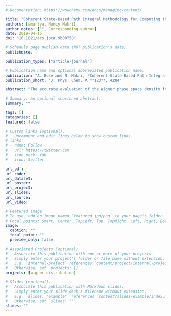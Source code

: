 ```yaml
---
# Documentation: https://wowchemy.com/docs/managing-content/

title: "Coherent State-Based Path Integral Methodology for Computing the Wigner Phase Space Distribution"
authors: [amartya, Nancy Makri]
author_notes: ["", Corresponding author]
date: 2019-04-15
doi: "10.1021/acs.jpca.9b00758"

# Schedule page publish date (NOT publication's date).
publishDate:

publication_types: ["article-journal"]

# Publication name and optional abbreviated publication name.
publication: "A. Bose and N. Makri, *Coherent State-Based Path Integral Methodology for Computing the Wigner Phase Space Distribution*, J. Phys. Chem. A **123**, 4284 (2019)."
publication_short: "J. Phys. Chem. A **123**, 4284"

abstract: "The accurate evaluation of the Wigner phase space density for multidimensional system remains a challenging task. Path integral Monte Carlo methods offer a numerically exact approach for obtaining the Boltzmann density in coordinate space, but the Fourier-type integral required to construct the Wigner distribution generally leads to poor convergence. This paper describes a path integral method for constructing the Wigner density which substantially mitigates the Monte Carlo sign problem and thus is applicable to systems with many degrees of freedom. The starting point is the path integral representation of the coherent state density, which does not involve a Fourier integral and thus converges rapidly. We then use the relation between the coherent state and Wigner densities to construct the Wigner function, taking advantage of destructive phase cancellation to truncate the infinite series and thus confine the integrand, avoiding highly oscillatory regions. We also describe the use of information-guided noise reduction (IGNoR) to improve the Monte Carlo statistics in the most challenging regimes. The method is applied to strongly anharmonic one-dimensional models, a system-bath Hamiltonian, as well as the formamide molecule within an ab initio quartic potential, and the results are compared to those obtained by various approximate methods. These calculations suggest that the coherent state-based path integral method described in this paper offers an efficient, numerically exact approach for constructing the Wigner phase space density in systems of many degrees of freedom, and thus will be useful for quantizing the initial condition in classical trajectory-based simulations of dynamical properties."

# Summary. An optional shortened abstract.
summary: ""

tags: []
categories: []
featured: false

# Custom links (optional).
#   Uncomment and edit lines below to show custom links.
# links:
# - name: Follow
#   url: https://twitter.com
#   icon_pack: fab
#   icon: twitter

url_pdf:
url_code:
url_dataset:
url_poster:
url_project:
url_slides:
url_source:
url_video:

# Featured image
# To use, add an image named `featured.jpg/png` to your page's folder. 
# Focal points: Smart, Center, TopLeft, Top, TopRight, Left, Right, BottomLeft, Bottom, BottomRight.
image:
  caption: ""
  focal_point: ""
  preview_only: false

# Associated Projects (optional).
#   Associate this publication with one or more of your projects.
#   Simply enter your project's folder or file name without extension.
#   E.g. `internal-project` references `content/project/internal-project/index.md`.
#   Otherwise, set `projects: []`.
projects: [wigner-distribution]

# Slides (optional).
#   Associate this publication with Markdown slides.
#   Simply enter your slide deck's filename without extension.
#   E.g. `slides: "example"` references `content/slides/example/index.md`.
#   Otherwise, set `slides: ""`.
slides: ""
---
```

